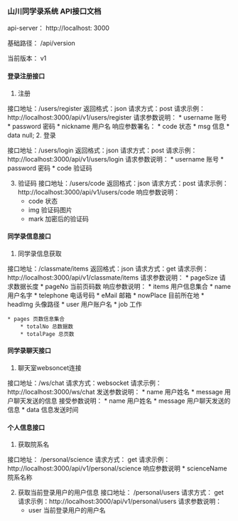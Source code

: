 ### 山川同学录系统 API接口文档

api-server： http://localhost: 3000

基础路径： /api/version

当前版本： v1

#### 登录注册接口

1. 注册

接口地址：/users/register
返回格式：json
请求方式：post
请求示例：http://localhost:3000/api/v1/users/register
请求参数说明：
    * username 账号
    * password 密码 
    * nickname 用户名 
响应参数署名：
    * code 状态
    * msg 信息
    * data null;
2. 登录

接口地址：/users/login
返回格式：json
请求方式：post
请求示例：http://localhost:3000/api/v1/users/login
请求参数说明：
    * username 账号
    * password 密码 
    * code 验证码

3. 验证码
接口地址：/users/code
返回格式：json
请求方式：post
请求示例：http://localhost:3000/api/v1/users/code
响应参数说明：
    * code 状态
    * img 验证码图片
    * mark 加密后的验证码

#### 同学录信息接口

1. 同学录信息获取

接口地址：/classmate/items
返回格式：json
请求方式：get
请求示例：http://localhost:3000/api/v1/classmate/items
请求参数说明：
    * pageSize 请求数据长度
    * pageNo 当前页码数 
响应参数说明：
    * items 用户信息集合
        * name 用户名字
        * telephone 电话号码
        * eMail 邮箱
        * nowPlace 目前所在地
        * headImg 头像路径
        * user 用户账户名
        * job 工作

    * pages 页数信息集合
        * totalNo 总数据数
        * totalPage 总页数

#### 同学录聊天接口

1. 聊天室websoncet连接

接口地址：/ws/chat
请求方式：websocket
请求示例：http://localhost:3000/ws/chat
发送参数说明：
    * name 用户姓名
    * message 用户聊天发送的信息
接受参数说明：
    * name 用户姓名
    * message 用户聊天发送的信息
    * data 信息发送时间

#### 个人信息接口

1. 获取院系名

接口地址： /personal/science
请求方式： get
请求示例：http://localhost:3000/api/v1/personal/science
响应参数说明
    * scienceName 院系名称

2. 获取当前登录用户的用户信息
接口地址： /personal/users
请求方式： get
请求示例：http://localhost:3000/api/v1/personal/users
请求参数说明：
    * user 当前登录用户的用户名